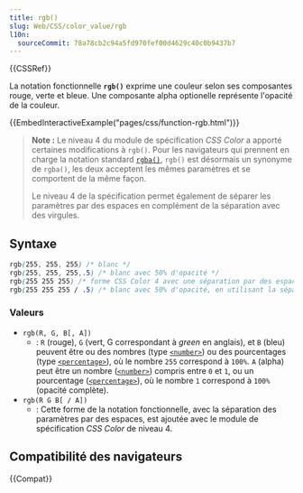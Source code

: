 ```yaml
---
title: rgb()
slug: Web/CSS/color_value/rgb
l10n:
  sourceCommit: 78a78cb2c94a5fd970fef00d4629c40c0b9437b7
---
```


{{CSSRef}}

La notation fonctionnelle **`rgb()`** exprime une couleur selon ses composantes rouge, verte et bleue. Une composante alpha optionelle représente l'opacité de la couleur.

{{EmbedInteractiveExample("pages/css/function-rgb.html")}}

> **Note :** Le niveau 4 du module de spécification <i lang="en">CSS Color</i> a apporté certaines modifications à `rgb()`. Pour les navigateurs qui prennent en charge la notation standard [`rgba()`](/fr/docs/Web/CSS/color_value/rgba), `rgb()` est désormais un synonyme de `rgba()`, les deux acceptent les mêmes paramètres et se comportent de la même façon.
>
> Le niveau 4 de la spécification permet également de séparer les paramètres par des espaces en complément de la séparation avec des virgules.

## Syntaxe

```css
rgb(255, 255, 255) /* blanc */
rgb(255, 255, 255,.5) /* blanc avec 50% d'opacité */
rgb(255 255 255) /* forme CSS Color 4 avec une séparation par des espaces des valeurs */
rgb(255 255 255 / .5) /* blanc avec 50% d'opacité, en utilisant la séparation par des espaces */
```

### Valeurs

- `rgb(R, G, B[, A])`
  - : `R` (rouge), `G` (vert, G correspondant à <i lang="en">green</i> en anglais), et `B` (bleu) peuvent être ou des nombres (type [`<number>`](/fr/docs/Web/CSS/number)) ou des pourcentages (type [`<percentage>`](/fr/docs/Web/CSS/percentage)), où le nombre `255` correspond à `100%`. `A` (alpha) peut être un nombre ([`<number>`](/fr/docs/Web/CSS/number)) compris entre `0` et `1`, ou un pourcentage ([`<percentage>`](/fr/docs/Web/CSS/percentage)), où le nombre `1` correspond à `100%` (opacité complète).
- `rgb(R G B[ / A])`
  - : Cette forme de la notation fonctionnelle, avec la séparation des paramètres par des espaces, est ajoutée avec le module de spécification <i lang="en">CSS Color</i> de niveau 4.

## Compatibilité des navigateurs

{{Compat}}
